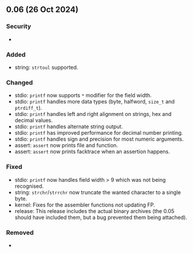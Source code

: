 ## 0.06 (26 Oct 2024)

### Security
- 

### Added
- string: `strtoul` supported.

### Changed
- stdio: `printf` now supports `*` modifier for the field width.
- stdio: `printf` handles more data types (byte, halfword, `size_t` and `ptrdiff_t`).
- stdio: `printf` handles left and right alignment on strings, hex and decimal values.
- stdio: `printf` handles alternate string output.
- stdio: `printf` has improved performance for decimal number printing.
- stdio: `printf` handles sign and precision for most numeric arguments.
- assert: `assert` now prints file and function.
- assert: `assert` now prints facktrace when an assertion happens.

### Fixed
- stdio: `printf` now handles field width > 9 which was not being recognised.
- string: `strchr`/`strrchr` now truncate the wanted character to a single byte.
- kernel: Fixes for the assembler functions not updating FP.
- release: This release includes the actual binary archives (the 0.05 should have included them, but a bug prevented them being attached).

### Removed
- 
